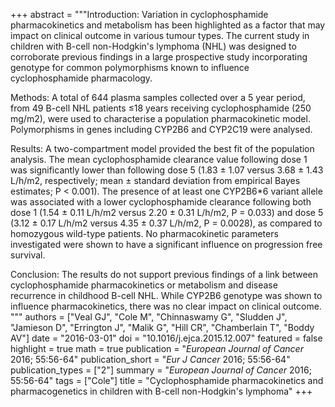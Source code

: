 +++
abstract = """Introduction: Variation in cyclophosphamide pharmacokinetics and metabolism has been highlighted as a factor that may impact on clinical outcome in various tumour types. The current study in children with B-cell non-Hodgkin's lymphoma (NHL) was designed to corroborate previous findings in a large prospective study incorporating genotype for common polymorphisms known to influence cyclophosphamide pharmacology.

Methods: A total of 644 plasma samples collected over a 5 year period, from 49 B-cell NHL patients ≤18 years receiving cyclophosphamide (250 mg/m2), were used to characterise a population pharmacokinetic model. Polymorphisms in genes including CYP2B6 and CYP2C19 were analysed.

Results: A two-compartment model provided the best fit of the population analysis. The mean cyclophosphamide clearance value following dose 1 was significantly lower than following dose 5 (1.83 ± 1.07 versus 3.68 ± 1.43 L/h/m2, respectively; mean ± standard deviation from empirical Bayes estimates; P < 0.001). The presence of at least one CYP2B6*6 variant allele was associated with a lower cyclophosphamide clearance following both dose 1 (1.54 ± 0.11 L/h/m2 versus 2.20 ± 0.31 L/h/m2, P = 0.033) and dose 5 (3.12 ± 0.17 L/h/m2 versus 4.35 ± 0.37 L/h/m2, P = 0.0028), as compared to homozygous wild-type patients. No pharmacokinetic parameters investigated were shown to have a significant influence on progression free survival.

Conclusion: The results do not support previous findings of a link between cyclophosphamide pharmacokinetics or metabolism and disease recurrence in childhood B-cell NHL. While CYP2B6 genotype was shown to influence pharmacokinetics, there was no clear impact on clinical outcome.
"""
authors = ["Veal GJ", "Cole M", "Chinnaswamy G", "Sludden J", "Jamieson D", "Errington J", "Malik G", "Hill CR", "Chamberlain T", "Boddy AV"]
date = "2016-03-01"
doi = "10.1016/j.ejca.2015.12.007"
featured = false
highlight = true
math = true
publication = "*European Journal of Cancer* 2016; 55:56-64"
publication_short = "*Eur J Cancer* 2016; 55:56-64"
publication_types = ["2"]
summary = "*European Journal of Cancer* 2016; 55:56-64"
tags = ["Cole"]
title = "Cyclophosphamide pharmacokinetics and pharmacogenetics in children with B-cell non-Hodgkin's lymphoma"
+++
